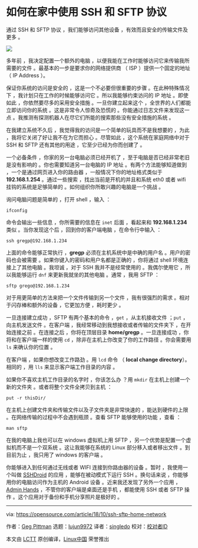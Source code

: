 如何在家中使用 SSH 和 SFTP 协议
======

通过 SSH 和 SFTP 协议 ，我们能够访问其他设备 ，有效而且安全的传输文件及更多 。

![](https://opensource.com/sites/default/files/styles/image-full-size/public/lead-images/openwires_fromRHT_520_0612LL.png?itok=PqZi55Ab)

多年前 ，我决定配置一个额外的电脑 ，以便我能在工作时能够访问它来传输我所需要的文件 。最基本的一步是要求你的网络提供商 （ ISP ）提供一个固定的地址 （ IP Address ）。

保证你系统的访问是安全的 ，这是一个不必要但很重要的步骤 。在此种特殊情况下 ，我计划只在工作的时候能够访问它 。所以我能够约束访问的 IP 地址 。即使如此 ，你依然要尽多的采用安全措施 。一旦你建立起来这个 ，全世界的人们都能立即访问你的系统 。这是非常令人惊奇及恐慌的 。你能通过日志文件来发现这一点 。我推测有探测机器人在尽它们所能的搜索那些没有安全措施的系统 。

在我建立系统不久后 ，我觉得我的访问是一个简单的玩具而不是我想要的 ，为此 ，我将它关闭了好让我不在为它而担心 。尽管如此 ，这个系统在家庭网络中对于 SSH 和 SFTP 还有其他的用途 ，它至少已经为你而创建了 。

一个必备条件 ，你家的另一台电脑必须已经开机了 ，至于电脑是否已经非常老旧是没有影响的 。你也需要知道另一台电脑的 IP 地址 。有两个方法能够知道做到 ，一个是通过网页进入你的路由器 ，一般情况下你的地址格式类似于 **192.168.1.254** 。通过一些搜索 ，找出当前是开机的并且和系统 eth0 或者 wifi 挂钩的系统是足够简单的 。如何组织你所敢兴趣的电脑是一个挑战 。

询问电脑问题是简单的 ，打开 shell ，输入 ：

```
ifconfig

```

命令会输出一些信息 ，你所需要的信息在 `inet` 后面 ，看起来和 **192.168.1.234** 类似 。当你发现这个后 ，回到你的客户端电脑 ，在命令行中输入 ：

```
ssh gregp@192.168.1.234

```

上面的命令能够正常执行 ，**gregp** 必须在主机系统中是中确的用户名 。用户的密码也会被需要 。如果你键入的密码和用户名都是正确的 ，你将通过 shell 环境连接上了其他电脑 。我坦诚 ，对于 SSH 我并不是经常使用的 。我偶尔使用它 ，所以我能够运行 `dnf` 来更新我就坐的其他电脑 。通常 ，我用 SFTP ：

```
sftp grego@192.168.1.234

```

对于用更简单的方法来把一个文件传输到另一个文件 ，我有很强烈的需求 。相对于闪存棒和额外的设备 ，它更加方便 ，耗时更少 。

一旦连接建立成功 ，SFTP 有两个基本的命令 ，`get` ，从主机接收文件 ；`put` ，向主机发送文件 。在客户端 ，我经常移动到我想接收或者传输的文件夹下 ，在开始连接之前 。在连接之后 ，你将在顶层目录 **home/gregp** 。一旦连接成功 ，你将和在客户端一样的使用 `cd` ，除非在主机上你改变了你的工作路径 。你会需要用 `ls` 来确认你的位置 。

在客户端 ，如果你想改变工作路劲 。用 `lcd` 命令 （ **local change directory**）。相同的 ，用 `lls` 来显示客户端工作目录的内容 。

如果你不喜欢主机工作目录的名字时 ，你该怎么办 ？用 `mkdir` 在主机上创建一个新的文件夹 。或者将整个文件全拷贝到主机 ：

```
put -r thisDir/

```

在主机上创建文件夹和传输文件以及子文件夹是非常快速的 ，能达到硬件的上限 。在网络传输的过程中不会遇到瓶颈 。查看 SFTP 能够使用的功能 ，查看 ：

```
man sftp

```

在我的电脑上我也可以在 windows 虚拟机上用 SFTP ，另一个优势是配置一个虚拟机而不是一个双系统 。这让我能够在系统的 Linux 部分移入或者移出文件 。到目前为止 ，我只用了 windows 的客户端 。

你能够进入到任何通过无线或者 WIFI 连接到你路由器的设备 。暂时 ，我使用一个叫做 [SSHDroid][1] 的应用 ，能够在被动模式下运行 SSH 。换句话来说 ，你能够用你的电脑访问作为主机的 Android 设备 。近来我还发现了另外一个应用 ，[Admin Hands][2] ，不管你的客户端是桌面还是手机 ，都能使用 SSH 或者 SFTP 操作 。这个应用对于备份和手机分享照片是极好的 。

--------------------------------------------------------------------------------

via: https://opensource.com/article/18/10/ssh-sftp-home-network

作者：[Geg Pittman][a]
选题：[lujun9972](https://github.com/lujun9972)
译者：[singledo](https://github.com/singledo)
校对：[校对者ID](https://github.com/校对者ID)

本文由 [LCTT](https://github.com/LCTT/TranslateProject) 原创编译，[Linux中国](https://linux.cn/) 荣誉推出

[a]: https://opensource.com/users/greg-p
[1]: https://play.google.com/store/apps/details?id=berserker.android.apps.sshdroid
[2]: https://play.google.com/store/apps/details?id=com.arpaplus.adminhands&hl=en_US
